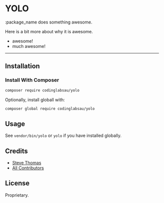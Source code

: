 # YOLO

:package_name does something awesome.

Here is a bit more about why it is awesome.

- awesome!
- much awesome!

___
## Installation

### Install With Composer
```bash
composer require codinglabsau/yolo
```

Optionally, install globall with:
```bash
composer global require codinglabsau/yolo
```

## Usage
See `vendor/bin/yolo` or `yolo` if you have installed globally.

## Credits
- [Steve Thomas](https://github.com/stevethomas)
- [All Contributors](https://github.com/codinglabsau/yolo/contributors)

## License
Proprietary.
